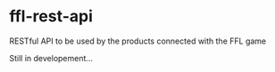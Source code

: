 # ffl-rest-api
RESTful API to be used by the products connected with the FFL game 

Still in developement...
